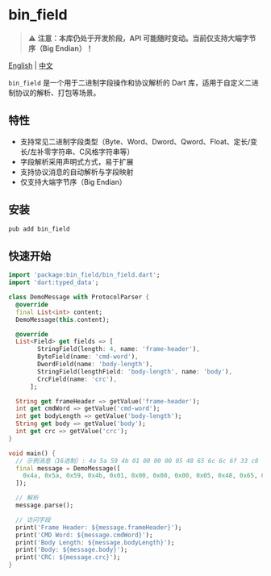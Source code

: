 # bin_field

> ⚠️ **注意：本库仍处于开发阶段，API 可能随时变动。当前仅支持大端字节序（Big Endian）！**

[English](./README.en.md) | [中文](./README.zh.md)


`bin_field` 是一个用于二进制字段操作和协议解析的 Dart 库，适用于自定义二进制协议的解析、打包等场景。

## 特性
- 支持常见二进制字段类型（Byte、Word、Dword、Qword、Float、定长/变长/左补零字符串、C风格字符串等）
- 字段解析采用声明式方式，易于扩展
- 支持协议消息的自动解析与字段映射
- 仅支持大端字节序（Big Endian）

## 安装

```bash
pub add bin_field
```

## 快速开始

```dart
import 'package:bin_field/bin_field.dart';
import 'dart:typed_data';

class DemoMessage with ProtocolParser {
  @override
  final List<int> content;
  DemoMessage(this.content);

  @override
  List<Field> get fields => [
        StringField(length: 4, name: 'frame-header'),
        ByteField(name: 'cmd-word'),
        DwordField(name: 'body-length'),
        StringField(lengthField: 'body-length', name: 'body'),
        CrcField(name: 'crc'),
      ];

  String get frameHeader => getValue('frame-header');
  int get cmdWord => getValue('cmd-word');
  int get bodyLength => getValue('body-length');
  String get body => getValue('body');
  int get crc => getValue('crc');
}

void main() {
  // 示例消息（16进制）: 4a 5a 59 4b 01 00 00 00 05 48 65 6c 6c 6f 33 c8
  final message = DemoMessage([
    0x4a, 0x5a, 0x59, 0x4b, 0x01, 0x00, 0x00, 0x00, 0x05, 0x48, 0x65, 0x6c, 0x6c, 0x6f, 0x33, 0xc8
  ]);

  // 解析
  message.parse();

  // 访问字段
  print('Frame Header: ${message.frameHeader}');
  print('CMD Word: ${message.cmdWord}');
  print('Body Length: ${message.bodyLength}');
  print('Body: ${message.body}');
  print('CRC: ${message.crc}');
}
```

